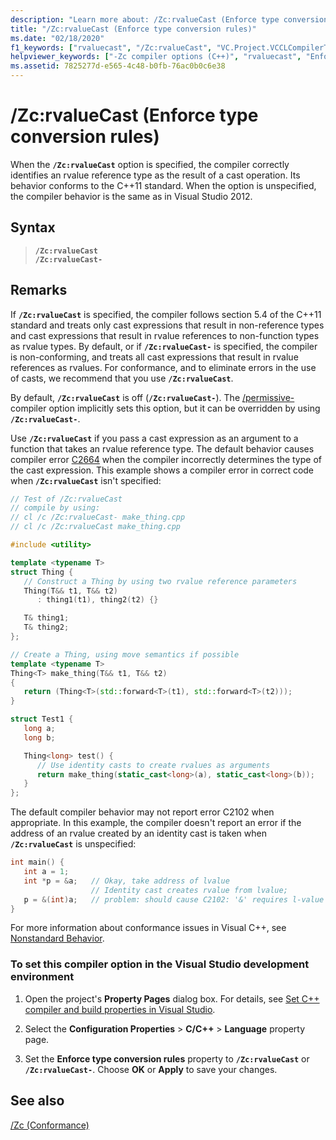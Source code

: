 ```yaml
---
description: "Learn more about: /Zc:rvalueCast (Enforce type conversion rules)"
title: "/Zc:rvalueCast (Enforce type conversion rules)"
ms.date: "02/18/2020"
f1_keywords: ["rvaluecast", "/Zc:rvalueCast", "VC.Project.VCCLCompilerTool.EnforceTypeConversionRules"]
helpviewer_keywords: ["-Zc compiler options (C++)", "rvaluecast", "Enforce type conversion rules", "/Zc compiler options (C++)", "Zc compiler options (C++)"]
ms.assetid: 7825277d-e565-4c48-b0fb-76ac0b0c6e38
---
```

# /Zc:rvalueCast (Enforce type conversion rules)

When the **`/Zc:rvalueCast`** option is specified, the compiler correctly identifies an rvalue reference type as the result of a cast operation. Its behavior conforms to the C++11 standard. When the option is unspecified, the compiler behavior is the same as in Visual Studio 2012.

## Syntax

> **`/Zc:rvalueCast`**\
> **`/Zc:rvalueCast-`**

## Remarks

If **`/Zc:rvalueCast`** is specified, the compiler follows section 5.4 of the C++11 standard and treats only cast expressions that result in non-reference types and cast expressions that result in rvalue references to non-function types as rvalue types. By default, or if **`/Zc:rvalueCast-`** is specified, the compiler is non-conforming, and treats all cast expressions that result in rvalue references as rvalues. For conformance, and to eliminate errors in the use of casts, we recommend that you use **`/Zc:rvalueCast`**.

By default, **`/Zc:rvalueCast`** is off (**`/Zc:rvalueCast-`**). The [/permissive-](permissive-standards-conformance.md) compiler option implicitly sets this option, but it can be overridden by using **`/Zc:rvalueCast-`**.

Use **`/Zc:rvalueCast`** if you pass a cast expression as an argument to a function that takes an rvalue reference type. The default behavior causes compiler error [C2664](../../error-messages/compiler-errors-2/compiler-error-c2664.md) when the compiler incorrectly determines the type of the cast expression. This example shows a compiler error in correct code when **`/Zc:rvalueCast`** isn't specified:

```cpp
// Test of /Zc:rvalueCast
// compile by using:
// cl /c /Zc:rvalueCast- make_thing.cpp
// cl /c /Zc:rvalueCast make_thing.cpp

#include <utility>

template <typename T>
struct Thing {
   // Construct a Thing by using two rvalue reference parameters
   Thing(T&& t1, T&& t2)
      : thing1(t1), thing2(t2) {}

   T& thing1;
   T& thing2;
};

// Create a Thing, using move semantics if possible
template <typename T>
Thing<T> make_thing(T&& t1, T&& t2)
{
   return (Thing<T>(std::forward<T>(t1), std::forward<T>(t2)));
}

struct Test1 {
   long a;
   long b;

   Thing<long> test() {
      // Use identity casts to create rvalues as arguments
      return make_thing(static_cast<long>(a), static_cast<long>(b));
   }
};
```

The default compiler behavior may not report error C2102 when appropriate. In this example, the compiler doesn't report an error if the address of an rvalue created by an identity cast is taken when **`/Zc:rvalueCast`** is unspecified:

```cpp
int main() {
   int a = 1;
   int *p = &a;   // Okay, take address of lvalue
                  // Identity cast creates rvalue from lvalue;
   p = &(int)a;   // problem: should cause C2102: '&' requires l-value
}
```

For more information about conformance issues in Visual C++, see [Nonstandard Behavior](../../cpp/nonstandard-behavior.md).

### To set this compiler option in the Visual Studio development environment

1. Open the project's **Property Pages** dialog box. For details, see [Set C++ compiler and build properties in Visual Studio](../working-with-project-properties.md).

1. Select the **Configuration Properties** > **C/C++** > **Language** property page.

1. Set the **Enforce type conversion rules** property to **`/Zc:rvalueCast`** or **`/Zc:rvalueCast-`**. Choose **OK** or **Apply** to save your changes.

## See also

[/Zc (Conformance)](zc-conformance.md)
